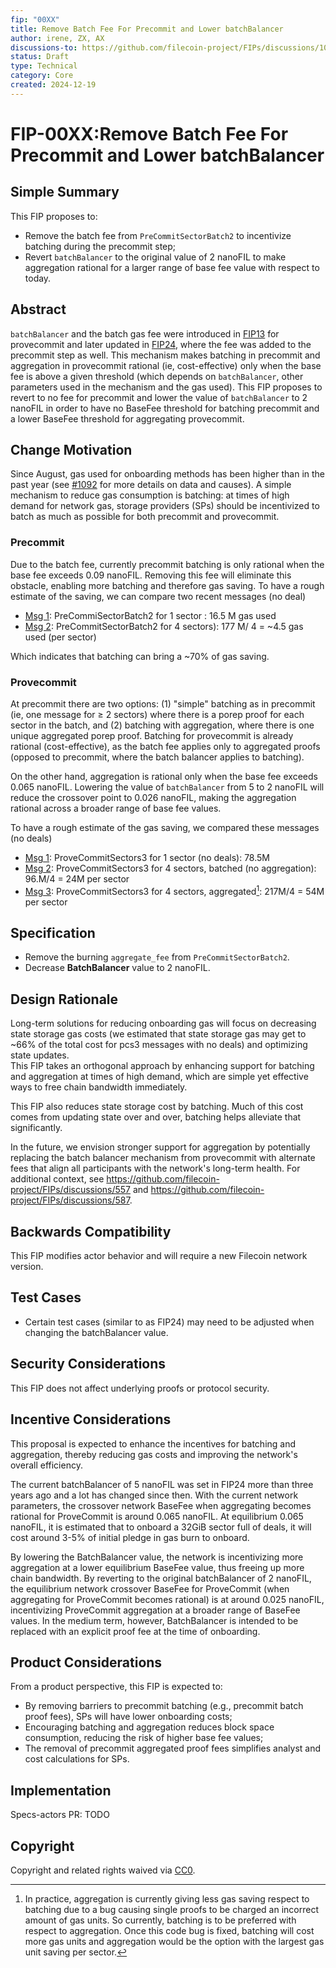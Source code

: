 ```yaml
---
fip: "00XX"
title: Remove Batch Fee For Precommit and Lower batchBalancer
author: irene, ZX, AX
discussions-to: https://github.com/filecoin-project/FIPs/discussions/1092
status: Draft
type: Technical
category: Core
created: 2024-12-19
---
```


# FIP-00XX:Remove Batch Fee For Precommit and Lower batchBalancer

## Simple Summary
This FIP proposes to:
- Remove the batch fee from `PreCommitSectorBatch2` to incentivize batching during the precommit step;
- Revert `batchBalancer` to the original value of 2 nanoFIL to make aggregation rational for a larger range of base fee value with respect to today.


## Abstract
`batchBalancer` and the batch gas fee were introduced in [FIP13](https://github.com/filecoin-project/FIPs/blob/master/FIPS/fip-0013.md) for provecommit and later updated in [FIP24](https://github.com/filecoin-project/FIPs/blob/master/FIPS/fip-0024.md), where the fee was added to the precommit step as well. 
This mechanism makes batching in precommit and aggregation in provecommit rational (ie, cost-effective) only when the base fee is above a given threshold (which depends on `batchBalancer`, other parameters used in the mechanism and the gas used). This FIP proposes to revert to no fee for precommit and lower the value of `batchBalancer` to 2 nanoFIL in order to have no BaseFee threshold for batching precommit and a lower BaseFee threshold for aggregating provecommit.


## Change Motivation
Since August, gas used for onboarding methods has been higher than in the past year (see [#1092](https://github.com/filecoin-project/FIPs/discussions/1092) for more details on data and causes).  A simple mechanism to reduce gas consumption is batching: at times of high demand for network gas, storage providers (SPs) should be incentivized to batch as much as possible for both precommit and provecommit.  

### Precommit
Due to the batch fee, currently precommit batching is only rational when the base fee exceeds 0.09 nanoFIL. Removing this fee will eliminate this obstacle, enabling more batching and therefore gas saving. To have a rough estimate of the saving, we can compare two recent messages (no deal)
- [Msg 1](https://www.filutils.com/en/message/bafy2bzacedrbvzzcea3uwtqmas7zp5moxxpbceywukxux5fvgnbi2pj25hkjs): PreCommiSectorBatch2 for 1 sector : 16.5 M gas used
- [Msg 2](https://www.filutils.com/en/message/bafy2bzacebbc5pdzweouhvopgfvlc4trlips4ynszut774fxkv5omz3cicd3e): PreCommitSectorBatch2 for 4 sectors):  177 M/ 4 =  ~4.5 gas used (per sector)

Which indicates that batching can bring a ~70% of gas saving.



### Provecommit
At precommit there are two options: (1) "simple" batching as in precommit (ie, one message for ≥ 2 sectors) where there is a porep proof for each sector in the batch, and (2) batching with aggregation, where there is one unique aggregated porep proof.
Batching for provecommit is already rational (cost-effective), as the batch fee applies only to aggregated proofs (opposed to precommit, where the batch balancer applies to batching). 

On the other hand, aggregation is rational only when the base fee exceeds 0.065 nanoFIL. Lowering the value of `batchBalancer` from 5 to 2 nanoFIL will reduce the crossover point to 0.026 nanoFIL, making the aggregation rational across a broader range of base fee values.

To have a rough estimate of the gas saving, we compared these messages (no deals)
- [Msg 1](https://www.filutils.com/en/message/bafy2bzaceaddryxumxg35givyt7pe745wlsmrlrx7bj4sdb56nho4akyi5tzu): ProveCommitSectors3 for 1 sector (no deals): 78.5M 
- [Msg 2](https://www.filutils.com/en/message/bafy2bzaceah7m6jzravjoswo2pljzit36euu3sgz5jzbnpkcfp23b76texiv6): ProveCommitSectors3 for 4 sectors, batched (no aggregation): 96.M/4 = 24M per sector 
- [Msg 3](https://www.filutils.com/en/message/bafy2bzacedeh74ds4x4l5nlfahmlvwn4obfukhgqnf6rxlaargvsm56sljune): ProveCommitSectors3 for 4 sectors, aggregated[^*]: 217M/4 = 54M per sector 

[^*]: In practice, aggregation is currently giving less gas saving respect to batching due to a bug causing single proofs to be charged an incorrect amount of gas units. So currently, batching is to be preferred with respect to aggregation. Once this code bug is fixed, batching will cost more gas units and aggregation would be the option with the largest gas unit saving per sector. 


## Specification
- Remove the burning `aggregate_fee` from `PreCommitSectorBatch2`.
- Decrease **BatchBalancer** value to 2 nanoFIL.


## Design Rationale
Long-term solutions for reducing onboarding gas will focus on decreasing state storage gas costs (we estimated that state storage gas may get to  ~66% of the total cost for pcs3 messages with no deals) and optimizing state updates.  
This FIP takes an orthogonal approach by enhancing support for batching and aggregation at times of high demand, which are simple yet effective ways to free chain bandwidth immediately.  

This FIP also reduces state storage cost by batching. Much of this cost comes from updating state over and over, batching helps alleviate that significantly.

In the future, we envision stronger support for aggregation by potentially replacing the batch balancer mechanism from provecommit with alternate fees that align all participants  with the network's long-term health. For additional context, see https://github.com/filecoin-project/FIPs/discussions/557 and https://github.com/filecoin-project/FIPs/discussions/587.



## Backwards Compatibility
This FIP modifies actor behavior and will require a new Filecoin network version.



## Test Cases
- Certain test cases (similar to as FIP24)  may need to be adjusted when changing the batchBalancer value.



## Security Considerations
This FIP does not affect underlying proofs or protocol security.



## Incentive Considerations
This proposal is expected to enhance the incentives for batching and aggregation, thereby reducing gas costs and improving the network's overall efficiency.

The current batchBalancer of 5 nanoFIL was set in FIP24 more than three years ago and a lot has changed since then. With the current network parameters, the crossover network BaseFee when aggregating becomes rational for ProveCommit is around 0.065 nanoFIL. At equilibrium 0.065 nanoFIL, it is estimated that to onboard a 32GiB sector full of deals, it will cost around 3-5% of initial pledge in gas burn to onboard.

By lowering the BatchBalancer value, the network is incentivizing more aggregation at a lower equilibrium BaseFee value, thus freeing up more chain bandwidth. By reverting to the original batchBalancer of 2 nanoFIL, the equilibrium network crossover BaseFee for ProveCommit (when aggregating for ProveCommit becomes rational) is at around 0.025 nanoFIL, incentivizing ProveCommit aggregation at a broader range of BaseFee values. In the medium term, however, BatchBalancer is intended to be replaced with an explicit proof fee at the time of onboarding. 


## Product Considerations
From a product perspective, this FIP is expected to:
- By removing barriers to precommit batching (e.g., precommit batch proof fees), SPs will have lower onboarding costs;
- Encouraging batching and aggregation reduces block space consumption, reducing the risk of higher base fee values;
- The removal of precommit aggregated proof fees simplifies analyst and cost calculations for SPs.



## Implementation
Specs-actors PR: TODO

## Copyright
Copyright and related rights waived via [CC0](https://creativecommons.org/publicdomain/zero/1.0/).
